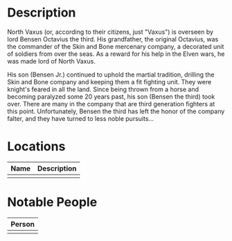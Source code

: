 # Description
North Vaxus (or, according to their citizens, just "Vaxus") is overseen by lord Bensen Octavius the third. His grandfather, the original Octavius, was the commander of the Skin and Bone mercenary company, a decorated unit of soldiers from over the seas. As a reward for his help in the Elven wars, he was made lord of North Vaxus. 

His son (Bensen Jr.) continued to uphold the martial tradition, drilling the Skin and Bone company and keeping them a fit fighting unit. They were knight's feared in all the land. Since being thrown from a horse and becoming paralyzed some 20 years past, his son (Bensen the third) took over. There are many in the company that are third generation fighters at this point. Unfortunately, Bensen the third has left the honor of the company falter, and they have turned to less noble pursuits...

# Locations
| Name | Description |
| ---- | ----------- |
|      |             |

# Notable People
| Person |
| ------ |
|        |
